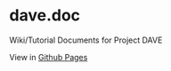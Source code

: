 # dave.doc
Wiki/Tutorial Documents for Project DAVE

View in [Github Pages](https://field-robotics-lab.github.io/dave.doc/)

